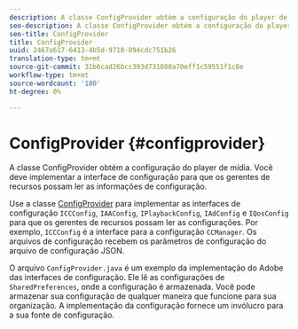 ```yaml
---
description: A classe ConfigProvider obtém a configuração do player de mídia. Você deve implementar a interface de configuração para que os gerentes de recursos possam ler as informações de configuração.
seo-description: A classe ConfigProvider obtém a configuração do player de mídia. Você deve implementar a interface de configuração para que os gerentes de recursos possam ler as informações de configuração.
seo-title: ConfigProvider
title: ConfigProvider
uuid: 2467a617-6413-4b5d-9710-894cdc751b26
translation-type: tm+mt
source-git-commit: 31b6cad26bcc393d731080a70eff1c59551f1c8e
workflow-type: tm+mt
source-wordcount: '180'
ht-degree: 0%

---
```



# ConfigProvider {#configprovider}

A classe ConfigProvider obtém a configuração do player de mídia. Você deve implementar a interface de configuração para que os gerentes de recursos possam ler as informações de configuração.

Use a classe [ConfigProvider](https://help.adobe.com/en_US/primetime/api/reference_implementation/android/javadoc/com/adobe/primetime/reference/config/ConfigProvider.html) para implementar as interfaces de configuração `ICCConfig`, `IAAConfig`, `IPlaybackConfig`, `IAdConfig` e `IQosConfig` para que os gerentes de recursos possam ler as configurações. Por exemplo, `ICCConfig` é a interface para a configuração `CCManager`. Os arquivos de configuração recebem os parâmetros de configuração do arquivo de configuração JSON.

O arquivo `ConfigProvider.java` é um exemplo da implementação do Adobe das interfaces de configuração. Ele lê as configurações de `SharedPreferences`, onde a configuração é armazenada. Você pode armazenar sua configuração de qualquer maneira que funcione para sua organização. A implementação da configuração fornece um invólucro para a sua fonte de configuração.